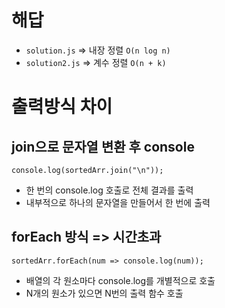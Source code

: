 # 해답

- `solution.js` => 내장 정렬 `O(n log n)`
- `solution2.js` => 계수 정렬 `O(n + k)`

# 출력방식 차이

## join으로 문자열 변환 후 console

```console.log(sortedArr.join("\n"));```

- 한 번의 console.log 호출로 전체 결과를 출력
- 내부적으로 하나의 문자열을 만들어서 한 번에 출력

## forEach 방식 => 시간초과

`sortedArr.forEach(num => console.log(num));`

- 배열의 각 원소마다 console.log를 개별적으로 호출
- N개의 원소가 있으면 N번의 출력 함수 호출

